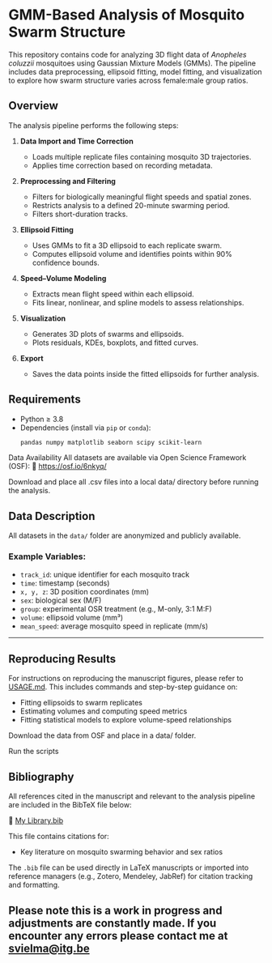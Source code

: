 # GMM-Based Analysis of Mosquito Swarm Structure

This repository contains code for analyzing 3D flight data of *Anopheles coluzzii* mosquitoes using Gaussian Mixture Models (GMMs). The pipeline includes data preprocessing, ellipsoid fitting, model fitting, and visualization to explore how swarm structure varies across female:male group ratios.

## Overview

The analysis pipeline performs the following steps:

1. **Data Import and Time Correction**  
   - Loads multiple replicate files containing mosquito 3D trajectories.  
   - Applies time correction based on recording metadata.

2. **Preprocessing and Filtering**  
   - Filters for biologically meaningful flight speeds and spatial zones.  
   - Restricts analysis to a defined 20-minute swarming period.  
   - Filters short-duration tracks.

3. **Ellipsoid Fitting**  
   - Uses GMMs to fit a 3D ellipsoid to each replicate swarm.  
   - Computes ellipsoid volume and identifies points within 90% confidence bounds.

4. **Speed–Volume Modeling**  
   - Extracts mean flight speed within each ellipsoid.  
   - Fits linear, nonlinear, and spline models to assess relationships.

5. **Visualization**  
   - Generates 3D plots of swarms and ellipsoids.  
   - Plots residuals, KDEs, boxplots, and fitted curves.

6. **Export**  
   - Saves the data points inside the fitted ellipsoids for further analysis.

## Requirements

- Python ≥ 3.8  
- Dependencies (install via `pip` or `conda`):
  ```bash
  pandas numpy matplotlib seaborn scipy scikit-learn
Data Availability
All datasets are available via Open Science Framework (OSF):
🔗 https://osf.io/6nkyq/

Download and place all .csv files into a local data/ directory before running the analysis.

## Data Description

All datasets in the `data/` folder are anonymized and publicly available.

### Example Variables:
- `track_id`: unique identifier for each mosquito track  
- `time`: timestamp (seconds)  
- `x, y, z`: 3D position coordinates (mm)  
- `sex`: biological sex (M/F)  
- `group`: experimental OSR treatment (e.g., M-only, 3:1 M:F)  
- `volume`: ellipsoid volume (mm³)  
- `mean_speed`: average mosquito speed in replicate (mm/s)

---

## Reproducing Results

For instructions on reproducing the manuscript figures, please refer to [USAGE.md](USAGE.md). This includes commands and step-by-step guidance on:

- Fitting ellipsoids to swarm replicates
- Estimating volumes and computing speed metrics
- Fitting statistical models to explore volume-speed relationships
  
Download the data from OSF and place in a data/ folder.

Run the scripts

## Bibliography

All references cited in the manuscript and relevant to the analysis pipeline are included in the BibTeX file below:

📄 [My Library.bib](My%20Library.bib)

This file contains citations for:

- Key literature on mosquito swarming behavior and sex ratios  

The `.bib` file can be used directly in LaTeX manuscripts or imported into reference managers (e.g., Zotero, Mendeley, JabRef) for citation tracking and formatting.


## Please note this is a work in progress and adjustments are constantly made. If you encounter any errors please contact me at svielma@itg.be

